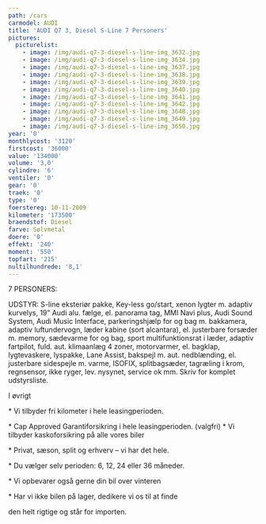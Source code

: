 ```yaml
---
path: /cars
carmodel: AUDI
title: 'AUDI Q7 3, Diesel S-Line 7 Personers'
pictures:
  picturelist:
    - image: /img/audi-q7-3-diesel-s-line-img_3632.jpg
    - image: /img/audi-q7-3-diesel-s-line-img_3634.jpg
    - image: /img/audi-q7-3-diesel-s-line-img_3637.jpg
    - image: /img/audi-q7-3-diesel-s-line-img_3638.jpg
    - image: /img/audi-q7-3-diesel-s-line-img_3639.jpg
    - image: /img/audi-q7-3-diesel-s-line-img_3640.jpg
    - image: /img/audi-q7-3-diesel-s-line-img_3641.jpg
    - image: /img/audi-q7-3-diesel-s-line-img_3642.jpg
    - image: /img/audi-q7-3-diesel-s-line-img_3648.jpg
    - image: /img/audi-q7-3-diesel-s-line-img_3649.jpg
    - image: /img/audi-q7-3-diesel-s-line-img_3650.jpg
year: '0'
monthlycost: '3120'
firstcost: '36000'
value: '134000'
volume: '3,0'
cylindre: '6'
ventiler: '0'
gear: '0'
traek: '0'
type: '0'
foerstereg: 10-11-2009
kilometer: '173500'
braendstof: Diesel
farve: Sølvmetal
doere: '0'
effekt: '240'
moment: '550'
topfart: '215'
nultilhundrede: '8,1'
---
```

7 PERSONERS:

UDSTYR: S-line eksteriør pakke, Key-less go/start, xenon lygter m. adaptiv kurvelys, 19” Audi alu. fælge, el. panorama tag, MMI Navi plus, Audi Sound System, Audi Music Interface, parkeringshjælp for og bag m. bakkamera, adaptiv luftundervogn, læder kabine (sort alcantara), el. justerbare forsæder m. memory, sædevarme for og bag, sport multifunktionsrat i læder, adaptiv fartpilot, fuld. aut. klimaanlæg 4 zoner, motorvarmer, el. bagklap, lygtevaskere, lyspakke, Lane Assist, bakspejl m. aut. nedblænding, el. justerbare sidespejle m. varme, ISOFIX, splitbagsæder, tagræling i krom, regnsensor, ikke ryger, lev. nysynet, service ok mm. Skriv for komplet udstyrsliste.



I øvrigt

\* Vi tilbyder fri kilometer i hele leasingperioden.

\* Cap Approved Garantiforsikring i hele leasingperioden. (valgfri) \* Vi tilbyder kaskoforsikring på alle vores biler

\* Privat, sæson, split og erhverv – vi har det hele.

\* Du vælger selv perioden: 6, 12, 24 eller 36 måneder.

\* Vi opbevarer også gerne din bil over vinteren

\* Har vi ikke bilen på lager, dedikere vi os til at finde

den helt rigtige og står for importen.
